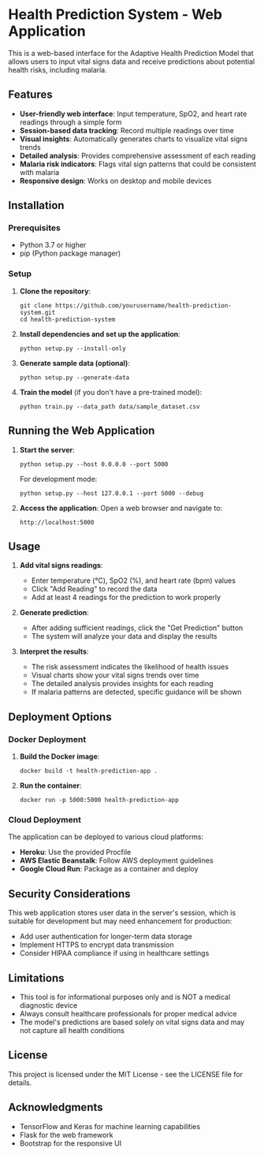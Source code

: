 # Health Prediction System - Web Application

This is a web-based interface for the Adaptive Health Prediction Model that allows users to input vital signs data and receive predictions about potential health risks, including malaria.

## Features

- **User-friendly web interface**: Input temperature, SpO2, and heart rate readings through a simple form
- **Session-based data tracking**: Record multiple readings over time
- **Visual insights**: Automatically generates charts to visualize vital signs trends
- **Detailed analysis**: Provides comprehensive assessment of each reading
- **Malaria risk indicators**: Flags vital sign patterns that could be consistent with malaria
- **Responsive design**: Works on desktop and mobile devices

## Installation

### Prerequisites

- Python 3.7 or higher
- pip (Python package manager)

### Setup

1. **Clone the repository**:

   ```
   git clone https://github.com/yourusername/health-prediction-system.git
   cd health-prediction-system
   ```

2. **Install dependencies and set up the application**:

   ```
   python setup.py --install-only
   ```

3. **Generate sample data (optional)**:

   ```
   python setup.py --generate-data
   ```

4. **Train the model** (if you don't have a pre-trained model):
   ```
   python train.py --data_path data/sample_dataset.csv
   ```

## Running the Web Application

1. **Start the server**:

   ```
   python setup.py --host 0.0.0.0 --port 5000
   ```

   For development mode:

   ```
   python setup.py --host 127.0.0.1 --port 5000 --debug
   ```

2. **Access the application**:
   Open a web browser and navigate to:
   ```
   http://localhost:5000
   ```

## Usage

1. **Add vital signs readings**:

   - Enter temperature (°C), SpO2 (%), and heart rate (bpm) values
   - Click "Add Reading" to record the data
   - Add at least 4 readings for the prediction to work properly

2. **Generate prediction**:

   - After adding sufficient readings, click the "Get Prediction" button
   - The system will analyze your data and display the results

3. **Interpret the results**:
   - The risk assessment indicates the likelihood of health issues
   - Visual charts show your vital signs trends over time
   - The detailed analysis provides insights for each reading
   - If malaria patterns are detected, specific guidance will be shown

## Deployment Options

### Docker Deployment

1. **Build the Docker image**:

   ```
   docker build -t health-prediction-app .
   ```

2. **Run the container**:
   ```
   docker run -p 5000:5000 health-prediction-app
   ```

### Cloud Deployment

The application can be deployed to various cloud platforms:

- **Heroku**: Use the provided Procfile
- **AWS Elastic Beanstalk**: Follow AWS deployment guidelines
- **Google Cloud Run**: Package as a container and deploy

## Security Considerations

This web application stores user data in the server's session, which is suitable for development but may need enhancement for production:

- Add user authentication for longer-term data storage
- Implement HTTPS to encrypt data transmission
- Consider HIPAA compliance if using in healthcare settings

## Limitations

- This tool is for informational purposes only and is NOT a medical diagnostic device
- Always consult healthcare professionals for proper medical advice
- The model's predictions are based solely on vital signs data and may not capture all health conditions

## License

This project is licensed under the MIT License - see the LICENSE file for details.

## Acknowledgments

- TensorFlow and Keras for machine learning capabilities
- Flask for the web framework
- Bootstrap for the responsive UI
